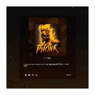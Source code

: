 <p align="center">
  <img src="https://raw.githubusercontent.com/ESSTX/ion-audioresponsive-wallpaper/main/_git_/preview.gif?raw=true">
</p>
